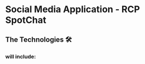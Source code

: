 <h1>Social Media Application - RCP SpotChat</h1>
<h2>The Technologies 🛠️</h2>
<h3 style="font-style=italic";>will include:</h3>
